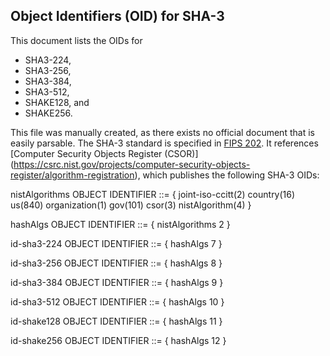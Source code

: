 Object Identifiers (OID) for SHA-3
----------------------------------
This document lists the OIDs for
- SHA3-224,
- SHA3-256,
- SHA3-384,
- SHA3-512,
- SHAKE128, and
- SHAKE256.

This file was manually created, as there exists no official document that is easily parsable.
The SHA-3 standard is specified in [FIPS 202](https://nvlpubs.nist.gov/nistpubs/FIPS/NIST.FIPS.202.pdf).
It references [Computer Security Objects Register (CSOR)]
(https://csrc.nist.gov/projects/computer-security-objects-register/algorithm-registration),
which publishes the following SHA-3 OIDs:

nistAlgorithms OBJECT IDENTIFIER ::= { joint-iso-ccitt(2) country(16) us(840) organization(1) gov(101) csor(3) nistAlgorithm(4) }

hashAlgs OBJECT IDENTIFIER ::= { nistAlgorithms 2 }

id-sha3-224 OBJECT IDENTIFIER ::= { hashAlgs 7 }

id-sha3-256 OBJECT IDENTIFIER ::= { hashAlgs 8 }

id-sha3-384 OBJECT IDENTIFIER ::= { hashAlgs 9 }

id-sha3-512 OBJECT IDENTIFIER ::= { hashAlgs 10 }

id-shake128 OBJECT IDENTIFIER ::= { hashAlgs 11 }

id-shake256 OBJECT IDENTIFIER ::= { hashAlgs 12 }
